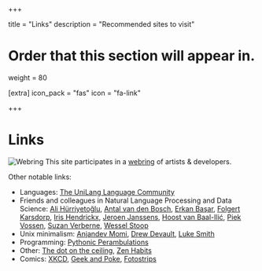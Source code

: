 +++

title = "Links"
description = "Recommended sites to visit"

# Order that this section will appear in.
weight = 80

[extra]
icon_pack = "fas"
icon = "fa-link"

+++

# Links

![Webring](/img/webring.png) This site participates in a [webring](https://webring.xxiivv.com/) of artists & developers.

Other notable links:

* Languages: [The UniLang Language Community](https://unilang.org)
* Friends and colleagues in Natural Language Processing and Data Science: [Ali Hürriyetoğlu](http://www.hurrial.com), [Antal van den Bosch](https://antalvandenbosch.nl), [Erkan Başar](http://www.mebasar.com), [Folgert Karsdorp](https://www.karsdorp.io/), [Iris Hendrickx](https://i-hx.nl), [Jeroen Janssens](https://jeroenjanssens.com/), [Hoost van Baal-Ilić](http://mdcc.cx/), [Piek Vossen](http://vossen.info/), [Suzan Verberne](http://liacs.leidenuniv.nl/~verbernes/), [Wessel Stoop](http://wesselstoop.ruhosting.nl/)
* Unix minimalism: [Anjandev Momi](https://momi.ca/), [Drew Devault](https://drewdevault.com/), [Luke Smith](https://lukesmith.xyz)
* Programming: [Pythonic Perambulations](https://jakevdp.github.io/)
* Other: [The dot on the ceiling](https://tdotc.eu), [Zen Habits](https://zenhabits.net)
* Comics: [XKCD](https://xkcd.com), [Geek and Poke](http://geek-and-poke.com), [Fotostrips](https://fotostrips.nl)
